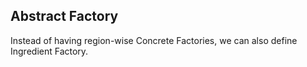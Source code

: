## Abstract Factory

Instead of having region-wise Concrete Factories, we can also define Ingredient Factory.
